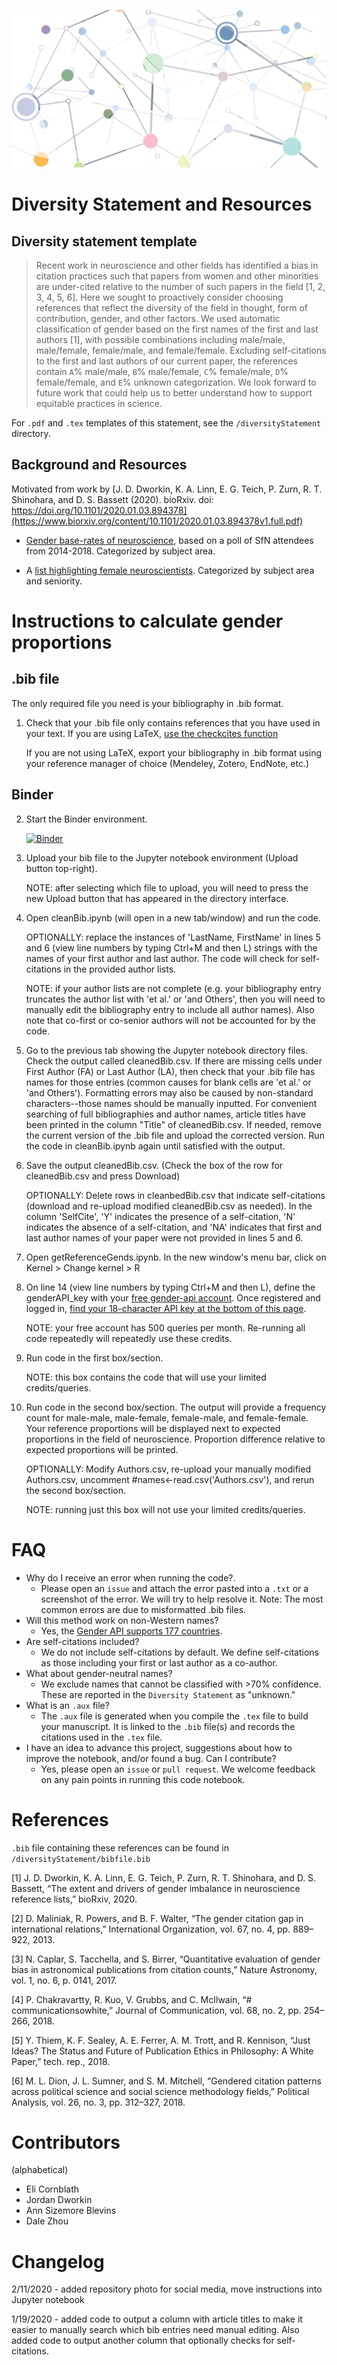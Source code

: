 ![Network courtesy Ann Sizemore Blevins](repo_pic.png)

# Diversity Statement and Resources

## Diversity statement template

> Recent work in neuroscience and other fields has identified a bias in citation practices such that papers from women and other minorities are under-cited relative to the number of such papers in the field [1, 2, 3, 4, 5, 6]. Here we sought to proactively consider choosing references that reflect the diversity of the field in thought, form of contribution, gender, and other factors. We used automatic classification of gender based on the first names of the first and last authors [1], with possible combinations including male/male, male/female, female/male, and female/female. Excluding self-citations to the first and last authors of our current paper, the references contain `A`% male/male, `B`% male/female, `C`% female/male, `D`% female/female, and `E`% unknown categorization. We look forward to future work that could help us to better understand how to support equitable practices in science.

For `.pdf` and `.tex` templates of this statement, see the `/diversityStatement` directory.

## Background and Resources

Motivated from work by [J. D. Dworkin, K. A. Linn, E. G. Teich, P. Zurn, R. T. Shinohara, and D. S. Bassett (2020). bioRxiv. doi: https://doi.org/10.1101/2020.01.03.894378](https://www.biorxiv.org/content/10.1101/2020.01.03.894378v1.full.pdf)

* [Gender base-rates of neuroscience](https://biaswatchneuro.com/base-rates/neuroscience-base-rates/), based on a poll of SfN attendees from 2014-2018. Categorized by subject area.

* A [list highlighting female neuroscientists](https://anneslist.net/). Categorized by subject area and seniority. 

# Instructions to calculate gender proportions

## .bib file

The only required file you need is your bibliography in .bib format. 

1. Check that your .bib file only contains references that you have used in your text. If you are using LaTeX, [use the checkcites function](https://github.com/cereda/checkcites)

    If you are not using LaTeX, export your bibliography in .bib format using your reference manager of choice (Mendeley, Zotero, EndNote, etc.)

## Binder

2. Start the Binder environment.

    [![Binder](https://mybinder.org/badge_logo.svg)](https://mybinder.org/v2/gh/dalejn/cleanBib/master)

3. Upload your bib file to the Jupyter notebook environment (Upload button top-right). 

    NOTE: after selecting which file to upload, you will need to press the new Upload button that has appeared in the directory interface.

4. Open cleanBib.ipynb (will open in a new tab/window) and run the code. 

    OPTIONALLY: replace the instances of 'LastName, FirstName' in lines 5 and 6 (view line numbers by typing Ctrl+M and then L) strings with the names of your first author and last author. The code will check for self-citations in the provided author lists. 

    NOTE: if your author lists are not complete (e.g. your bibliography entry truncates the author list with 'et al.' or 'and Others', then you will need to manually edit the bibliography entry to include all author names). Also note that co-first or co-senior authors will not be accounted for by the code.

5. Go to the previous tab showing the Jupyter notebook directory files. Check the output called cleanedBib.csv. If there are missing cells under First Author (FA) or Last Author (LA), then check that your .bib file has names for those entries (common causes for blank cells are 'et al.' or 'and Others'). Formatting errors may also be caused by non-standard characters--those names should be manually inputted. For convenient searching of full bibliographies and author names, article titles have been printed in the column "Title" of cleanedBib.csv. If needed, remove the current version of the .bib file and upload the corrected version. Run the code in cleanBib.ipynb again until satisfied with the output. 

6. Save the output cleanedBib.csv. (Check the box of the row for cleanedBib.csv and press Download)

    OPTIONALLY: Delete rows in cleanbedBib.csv that indicate self-citations (download and re-upload modified cleanedBib.csv as needed). In the column 'SelfCite', 'Y' indicates the presence of a self-citation, 'N' indicates the absence of a self-citation, and 'NA' indicates that first and last author names of your paper were not provided in lines 5 and 6. 

7. Open getReferenceGends.ipynb. In the new window's menu bar, click on Kernel > Change kernel > R

8. On line 14 (view line numbers by typing Ctrl+M and then L), define the genderAPI_key with your [free gender-api account](https://gender-api.com/). Once registered and logged in, [find your 18-character API key at the bottom of this page](https://gender-api.com/en/account/overview#my-api-key). 

    NOTE: your free account has 500 queries per month. Re-running all code repeatedly will repeatedly use these credits. 

9. Run code in the first box/section. 

    NOTE: this box contains the code that will use your limited credits/queries. 

10. Run code in the second box/section. The output will provide a frequency count for male-male, male-female, female-male, and female-female. Your reference proportions will be displayed next to expected proportions in the field of neuroscience. Proportion difference relative to expected proportions will be printed.

    OPTIONALLY: Modify Authors.csv, re-upload your manually modified Authors.csv, uncomment #names<-read.csv('Authors.csv'), and rerun the second box/section. 

    NOTE: running just this box will not use your limited credits/queries.

# FAQ

* Why do I receive an error when running the code?.
  * Please open an `issue` and attach the error pasted into a `.txt` or a screenshot of the error. We will try to help resolve it. Note: The most common errors are due to misformatted .bib files. 
* Will this method work on non-Western names?
  * Yes, the [Gender API supports 177 countries](https://gender-api.com/en/frequently-asked-questions?gclid=Cj0KCQiAmZDxBRDIARIsABnkbYTy9MHmGoR2uBhxEKANbT9B9EFVOSiRzbGeQi7nUn6ODH83s6-RZKwaAjpZEALw_wcB#which-countries-are-supported). 
* Are self-citations included?
  * We do not include self-citations by default. We define self-citations as those including your first or last author as a co-author.
* What about gender-neutral names?
  * We exclude names that cannot be classified with >70% confidence. These are reported in the `Diversity Statement` as "unknown." 
* What is an `.aux` file?
  * The `.aux` file is generated when you compile the `.tex` file to build your manuscript. It is linked to the `.bib` file(s) and records the citations used in the `.tex` file.
* I have an idea to advance this project, suggestions about how to improve the notebook, and/or found a bug. Can I contribute?
  * Yes, please open an `issue` or `pull request`. We welcome feedback on any pain points in running this code notebook.

# References

`.bib` file containing these references can be found in `/diversityStatement/bibfile.bib`

[1] J. D. Dworkin, K. A. Linn, E. G. Teich, P. Zurn, R. T. Shinohara, and D. S. Bassett, “The extent and drivers of gender imbalance in neuroscience reference lists,” bioRxiv, 2020.

[2] D. Maliniak, R. Powers, and B. F. Walter, “The gender citation gap in international relations,” International Organization, vol. 67, no. 4, pp. 889– 922, 2013.

[3] N. Caplar, S. Tacchella, and S. Birrer, “Quantitative evaluation of gender bias in astronomical publications from citation counts,” Nature Astronomy, vol. 1, no. 6, p. 0141, 2017.

[4] P. Chakravartty, R. Kuo, V. Grubbs, and C. McIlwain, “# communicationsowhite,” Journal of Communication, vol. 68, no. 2, pp. 254–266, 2018.

[5] Y. Thiem, K. F. Sealey, A. E. Ferrer, A. M. Trott, and R. Kennison, “Just Ideas? The Status and Future of Publication Ethics in Philosophy: A White Paper,” tech. rep., 2018.

[6] M. L. Dion, J. L. Sumner, and S. M. Mitchell, “Gendered citation patterns across political science and social science methodology fields,” Political Analysis, vol. 26, no. 3, pp. 312–327, 2018.

# Contributors
(alphabetical)

* Eli Cornblath
* Jordan Dworkin
* Ann Sizemore Blevins
* Dale Zhou

# Changelog

2/11/2020 - added repository photo for social media, move instructions into Jupyter notebook

1/19/2020 - added code to output a column with article titles to make it easier to manually search which bib entries need manual editing. Also added code to output another column that optionally checks for self-citations.